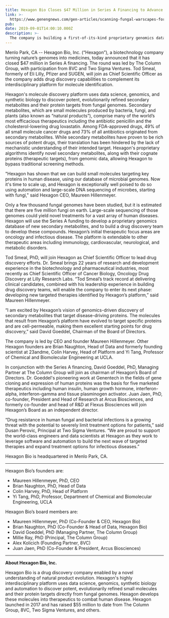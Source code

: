 ```yaml
---
title: Hexagon Bio Closes $47 Million in Series A Financing to Advance Novel Oncology and Infectious Disease Therapies
link: >-
  https://www.genengnews.com/gen-articles/scanning-fungal-warscapes-for-drug-candidates/6190
pub: 
date: 2019-09-01T14:00:10.000Z
description: >-
  The company is building a first-of-its-kind proprietary genomics database to reveal new secondary metabolites to combat human disease.
---
```

Menlo Park, CA -- Hexagon Bio, Inc. (“Hexagon”), a biotechnology company turning nature’s genomes into medicines, today announced that it has closed $47 million in Series A financing. The round was led by The Column Group, with participation from 8VC and Two Sigma Ventures. Tod Smeal, formerly of Eli Lilly, Pfizer and SUGEN, will join as Chief Scientific Officer as the company adds drug discovery capabilities to complement its interdisciplinary platform for molecule identification.

Hexagon's molecule discovery platform uses data science, genomics, and synthetic biology to discover potent, evolutionarily refined secondary metabolites and their protein targets from fungal genomes. Secondary metabolites, which are small molecules produced by bacteria, fungi, and plants (also known as “natural products”), comprise many of the world’s most efficacious therapeutics including the antibiotic penicillin and the cholesterol-lowering drug lovastatin. Among FDA-approved drugs, 49% of all small molecule cancer drugs and 73% of all antibiotics originated from secondary metabolites. While secondary metabolites have proven to be rich sources of potent drugs, their translation has been hindered by the lack of mechanistic understanding of their intended target. Hexagon's proprietary algorithms identify novel secondary metabolites, along with their cognate proteins (therapeutic targets), from genomic data, allowing Hexagon to bypass traditional screening methods.

"Hexagon has shown that we can build small molecules targeting key proteins in human disease, using our database of microbial genomes. Now it's time to scale up, and Hexagon is exceptionally well poised to do so using automation and large-scale DNA sequencing of microbes, starting with fungi," said Hexagon CEO, Maureen Hillenmeyer.

Only a few thousand fungal genomes have been studied, but it is estimated that there are five million fungi on earth. Large-scale sequencing of those genomes could yield novel treatments for a vast array of human diseases. Hexagon will use the Series A funding to develop a proprietary genomics database of new secondary metabolites, and to build a drug discovery team to develop these compounds. Hexagon’s initial therapeutic focus areas are oncology and infectious disease. The platform is extendable to other therapeutic areas including immunology, cardiovascular, neurological, and metabolic disorders.

Tod Smeal, PhD, will join Hexagon as Chief Scientific Officer to lead drug discovery efforts. Dr. Smeal brings 22 years of research and development experience in the biotechnology and pharmaceutical industries, most recently as Chief Scientific Officer of Cancer Biology, Oncology Drug Discovery at Lilly Research Labs. “Tod Smeal’s track record at delivering clinical candidates, combined with his leadership experience in building drug discovery teams, will enable the company to enter its next phase:  developing new targeted therapies identified by Hexagon’s platform,” said Maureen Hillenmeyer.

“I am excited by Hexagon’s vision of genomics-driven discovery of secondary metabolites that target disease-driving proteins. The molecules that result from Hexagon’s platform have evolved to target specific proteins and are cell-permeable, making them excellent starting points for drug discovery,” said David Goeddel, Chairman of the Board of Directors.

The company is led by CEO and founder Maureen Hillenmeyer. Other Hexagon founders are Brian Naughton, Head of Data and formerly founding scientist at 23andme, Colin Harvey, Head of Platform and Yi Tang, Professor of Chemical and Biomolecular Engineering at UCLA.

In conjunction with the Series A financing, David Goeddel, PhD, Managing Partner at The Column Group will join as chairman of Hexagon’s Board of Directors. Dr. Goeddel's pioneering work at Genentech in the fields of gene cloning and expression of human proteins was the basis for five marketed therapeutics including human insulin, human growth hormone, interferon-alpha, interferon-gamma and tissue plasminogen activator. Juan Jaen, PhD, co-founder, President and Head of Research at Arcus Biosciences, and formerly co-founder and head of R&D at Flexus Biosciences will join Hexagon’s Board as an independent director.

“Drug resistance in human fungal and bacterial infections is a growing threat with the potential to severely limit treatment options for patients,” said Dusan Perovic, Principal at Two Sigma Ventures. “We are proud to support the world-class engineers and data scientists at Hexagon as they work to leverage software and automation to build the next wave of targeted therapies and expand treatment options for infectious diseases.”

Hexagon Bio is headquartered in Menlo Park, CA.

----

Hexagon Bio’s founders are:
- Maureen Hillenmeyer, PhD, CEO
- Brian Naughton, PhD, Head of Data
- Colin Harvey, PhD, Head of Platform
- Yi Tang, PhD, Professor, Department of Chemical and Biomolecular Engineering, UCLA

Hexagon Bio’s board members are:
- Maureen Hillenmeyer, PhD (Co-Founder & CEO, Hexagon Bio)
- Brian Naughton, PhD (Co-Founder & Head of Data, Hexagon Bio)
- David Goeddel, PhD (Managing Partner, The Column Group)
- Millie Ray, PhD (Principal, The Column Group)
- Alex Kolicich (Founding Partner, 8VC)
- Juan Jaen, PhD (Co-Founder & President, Arcus Biosciences)

____

**About Hexagon Bio, Inc.**

Hexagon Bio is a drug discovery company enabled by a novel understanding of natural product evolution. Hexagon's highly interdisciplinary platform uses data science, genomics, synthetic biology and automation to discover potent, evolutionarily refined small molecules and their protein targets directly from fungal genomes. Hexagon develops these molecules into therapeutics to combat human disease. Hexagon launched in 2017 and has raised $55 million to date from The Column Group, 8VC, Two Sigma Ventures, and others.
